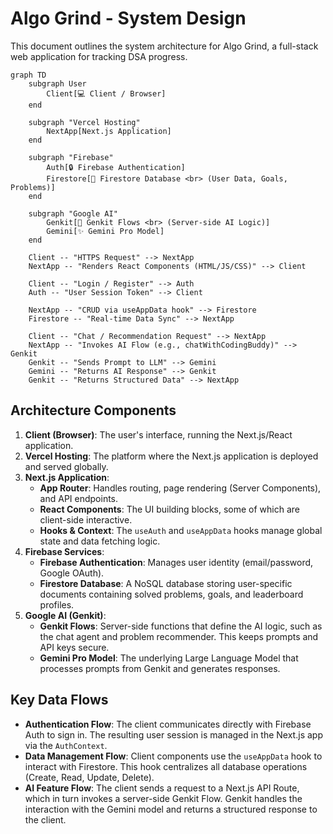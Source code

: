 
# Algo Grind - System Design

This document outlines the system architecture for Algo Grind, a full-stack web application for tracking DSA progress.

```mermaid
graph TD
    subgraph User
        Client[💻 Client / Browser]
    end

    subgraph "Vercel Hosting"
        NextApp[Next.js Application]
    end

    subgraph "Firebase"
        Auth[🔒 Firebase Authentication]
        Firestore[📄 Firestore Database <br> (User Data, Goals, Problems)]
    end

    subgraph "Google AI"
        Genkit[🤖 Genkit Flows <br> (Server-side AI Logic)]
        Gemini[✨ Gemini Pro Model]
    end

    Client -- "HTTPS Request" --> NextApp
    NextApp -- "Renders React Components (HTML/JS/CSS)" --> Client

    Client -- "Login / Register" --> Auth
    Auth -- "User Session Token" --> Client

    NextApp -- "CRUD via useAppData hook" --> Firestore
    Firestore -- "Real-time Data Sync" --> NextApp

    Client -- "Chat / Recommendation Request" --> NextApp
    NextApp -- "Invokes AI Flow (e.g., chatWithCodingBuddy)" --> Genkit
    Genkit -- "Sends Prompt to LLM" --> Gemini
    Gemini -- "Returns AI Response" --> Genkit
    Genkit -- "Returns Structured Data" --> NextApp
```

## Architecture Components

1.  **Client (Browser)**: The user's interface, running the Next.js/React application.
2.  **Vercel Hosting**: The platform where the Next.js application is deployed and served globally.
3.  **Next.js Application**:
    *   **App Router**: Handles routing, page rendering (Server Components), and API endpoints.
    *   **React Components**: The UI building blocks, some of which are client-side interactive.
    *   **Hooks & Context**: The `useAuth` and `useAppData` hooks manage global state and data fetching logic.
4.  **Firebase Services**:
    *   **Firebase Authentication**: Manages user identity (email/password, Google OAuth).
    *   **Firestore Database**: A NoSQL database storing user-specific documents containing solved problems, goals, and leaderboard profiles.
5.  **Google AI (Genkit)**:
    *   **Genkit Flows**: Server-side functions that define the AI logic, such as the chat agent and problem recommender. This keeps prompts and API keys secure.
    *   **Gemini Pro Model**: The underlying Large Language Model that processes prompts from Genkit and generates responses.

## Key Data Flows

*   **Authentication Flow**: The client communicates directly with Firebase Auth to sign in. The resulting user session is managed in the Next.js app via the `AuthContext`.
*   **Data Management Flow**: Client components use the `useAppData` hook to interact with Firestore. This hook centralizes all database operations (Create, Read, Update, Delete).
*   **AI Feature Flow**: The client sends a request to a Next.js API Route, which in turn invokes a server-side Genkit Flow. Genkit handles the interaction with the Gemini model and returns a structured response to the client.
